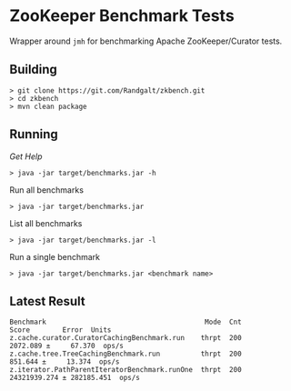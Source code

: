 # ZooKeeper Benchmark Tests

Wrapper around `jmh` for benchmarking Apache ZooKeeper/Curator tests.

## Building

```
> git clone https://git.com/Randgalt/zkbench.git
> cd zkbench
> mvn clean package
```

## Running

*Get Help*

```
> java -jar target/benchmarks.jar -h
```

Run all benchmarks

```
> java -jar target/benchmarks.jar
```

List all benchmarks

```
> java -jar target/benchmarks.jar -l
```

Run a single benchmark

```
> java -jar target/benchmarks.jar <benchmark name>
```

## Latest Result

```
Benchmark                                       Mode  Cnt         Score        Error  Units
z.cache.curator.CuratorCachingBenchmark.run    thrpt  200      2072.089 ±     67.370  ops/s
z.cache.tree.TreeCachingBenchmark.run          thrpt  200       851.644 ±     13.374  ops/s
z.iterator.PathParentIteratorBenchmark.runOne  thrpt  200  24321939.274 ± 282185.451  ops/s
```
